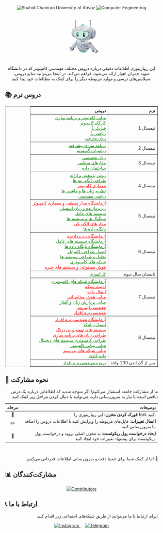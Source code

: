 <div align="center">

<img src="https://img.shields.io/badge/University-Shahid_Chamran_University_of_Ahvaz-blue?style=for-the-badge" alt="Shahid Chamran University of Ahvaz"/>
<img src="https://img.shields.io/badge/Major-Computer_Engineering-green?style=for-the-badge" alt="Computer Engineering"/>

</div>
<p align="center"><img width="30%" src="assets/gif/hi.webp"></p>

<p align="center">
این ریپازیتوری اطلاعات دقیقی درباره دروس مختلف مهندسی کامپیوتر که در دانشگاه شهید چمران اهواز ارائه می‌شود، فراهم می‌کند. در اینجا می‌توانید منابع دروس، سیلابس‌های درسی و موارد مربوطه دیگر را برای کمک به مطالعات خود پیدا کنید.
</p>

## 📚 دروس ترم
<div align="center">

<table border="1" style="text-align: right; direction: rtl;">
  <tr>
    <th>ترم</th>
    <th>دروس</th>
  </tr>
  <tr>
    <td>نیمسال 1</td>
    <td>
      <a href="https://github.com/CE-SCU/scu-computer-engineering-courses/tree/main/نیمسال%201/مبانی%20کامپیوتر%20و%20برنامه%20سازی/README.md" style="color: green;">مبانی کامپیوتر و برنامه سازی</a><br>
      <a href="https://github.com/CE-SCU/scu-computer-engineering-courses/tree/main/نیمسال%201/کارگاه%20کامپیوتر/README.md" style="color: green;">کارگاه کامپیوتر</a><br>
      <a href="https://github.com/CE-SCU/scu-computer-engineering-courses/tree/main/نیمسال%201/فیزیک%201/README.md" style="color: green;">فیزیک 1</a><br>
      <a href="https://github.com/CE-SCU/scu-computer-engineering-courses/tree/main/نیمسال%201/ریاضی%201/README.md" style="color: green;">ریاضی 1</a><br>
      <a href="./نیمسال 1/زبان خارجی/README.md" style="color: green;">زبان خارجی</a>
    </td>
  </tr>
  <tr>
    <td>نیمسال 2</td>
    <td>
      <a href="https://github.com/CE-SCU/scu-computer-engineering-courses/tree/main/نیمسال%202/برنامه%20سازی%20پیشرفته/README.md" style="color: green;">برنامه سازی پیشرفته</a><br>
      <a href="https://github.com/CE-SCU/scu-computer-engineering-courses/tree/main/نیمسال%202/ریاضیات%20گسسته/README.md" style="color: green;">ریاضیات گسسته</a>
    </td>
  </tr>
  <tr>
    <td>نیمسال 3</td>
    <td>
      <a href="https://github.com/CE-SCU/scu-computer-engineering-courses/tree/main/نیمسال%203/زبان%20تخصصی/README.md" style="color: green;">زبان تخصصی</a><br>
      <a href="https://github.com/CE-SCU/scu-computer-engineering-courses/tree/main/نیمسال%203/مدارهای%20منطقی/README.md" style="color: green;">مدارهای منطقی</a><br>
      <a href="https://github.com/CE-SCU/scu-computer-engineering-courses/tree/main/نیمسال%203/ساختمان%20داده/README.md" style="color: green;">ساختمان داده</a>
    </td>
  </tr>
  <tr>
    <td>نیمسال 4</td>
    <td>
      <a href="https://github.com/CE-SCU/scu-computer-engineering-courses/tree/main/نیمسال%204/روش%20پژوهش%20و%20ارائه/README.md" style="color: green;">روش پژوهش و ارائه</a><br>
      <a href="https://github.com/CE-SCU/scu-computer-engineering-courses/tree/main/نیمسال%204/طراحی%20الگوریتم%20ها/README.md" style="color: green;">طراحی الگوریتم ها</a><br>
      <a href="https://github.com/CE-SCU/scu-computer-engineering-courses/tree/main/نیمسال%204/معماری%20کامپیوتر/README.md" style="color: red;">معماری کامپیوتر</a><br>
      <a href="https://github.com/CE-SCU/scu-computer-engineering-courses/tree/main/نیمسال%204/نظریه%20زبان%20ها%20و%20ماشین%20ها/README.md" style="color: green;">نظریه زبان ها و ماشین ها</a><br>
      <a href="https://github.com/CE-SCU/scu-computer-engineering-courses/tree/main/نیمسال%204/ریاضی%20مهندسی/README.md" style="color: green;">ریاضی مهندسی</a>
    </td>
  </tr>
  <tr>
    <td>نیمسال 5</td>
    <td>
      <a href="https://github.com/CE-SCU/scu-computer-engineering-courses/tree/main/نیمسال%205/آزمایشگاه%20مدار%20منطقی%20و%20معماری%20کامپیوتر/README.md" style="color: red;">آزمایشگاه مدار منطقی و معماری کامپیوتر</a><br>
      <a href="https://github.com/CE-SCU/scu-computer-engineering-courses/tree/main/نیمسال%205/ریزپردازنده%20و%20زبان%20اسمبلی/README.md" style="color: green;">ریزپردازنده و زبان اسمبلی</a><br>
      <a href="https://github.com/CE-SCU/scu-computer-engineering-courses/tree/main/نیمسال%205/سیستم%20های%20عامل/README.md" style="color: green;">سیستم های عامل</a><br>
      <a href="https://github.com/CE-SCU/scu-computer-engineering-courses/tree/main/نیمسال%205/سیگنال%20ها%20و%20سیستم%20ها/README.md" style="color: green;">سیگنال ها و سیستم ها</a><br>
      <a href="https://github.com/CE-SCU/scu-computer-engineering-courses/tree/main/نیمسال%205/مدار%20های%20الکتریکی/README.md" style="color: red;">مدار های الکتریکی</a><br>
      <a href="https://github.com/CE-SCU/scu-computer-engineering-courses/tree/main/نیمسال%205/پایگاه%20داده%20ها/README.md" style="color: green;">پایگاه داده ها</a>
    </td>
  </tr>
  <tr>
    <td>نیمسال 6</td>
    <td>
      <a href="https://github.com/CE-SCU/scu-computer-engineering-courses/tree/main/نیمسال%206/آزمایشگاه%20ریزپردازنده/README.md" style="color: red;">آزمایشگاه ریزپردازنده</a><br>
      <a href="https://github.com/CE-SCU/scu-computer-engineering-courses/tree/main/نیمسال%206/آزمایشگاه%20سیستم%20های%20عامل/README.md" style="color: green;">آزمایشگاه سیستم های عامل</a><br>
      <a href="https://github.com/CE-SCU/scu-computer-engineering-courses/tree/main/نیمسال%206/آزمایشگاه%20پایگاه%20داده%20ها/README.md" style="color: green;">آزمایشگاه پایگاه داده ها</a><br>
      <a href="https://github.com/CE-SCU/scu-computer-engineering-courses/tree/main/نیمسال%206/اصول%20طراحی%20کامپایلر/README.md" style="color: green;">اصول طراحی کامپایلر</a><br>
      <a href="https://github.com/CE-SCU/scu-computer-engineering-courses/tree/main/نیمسال%206/تحلیل%20و%20طراحی%20سیستم%20ها/README.md" style="color: green;">تحلیل و طراحی سیستم ها</a><br>
      <a href="https://github.com/CE-SCU/scu-computer-engineering-courses/tree/main/نیمسال%206/شبکه%20های%20کامپیوتری/README.md" style="color: green;">شبکه های کامپیوتری</a><br>
      <a href="https://github.com/CE-SCU/scu-computer-engineering-courses/tree/main/نیمسال%206/هوش%20مصنوعی%20و%20سیستم%20های%20خبره/README.md" style="color: red;">هوش مصنوعی و سیستم های خبره</a>
    </td>
  </tr>
  <tr>
    <td>تابستان سال سوم</td>
    <td>
      <a href="https://github.com/CE-SCU/scu-computer-engineering-courses/tree/main/کارآموزی/README.md" style="color: green;">کارآموزی</a>
    </td>
  </tr>
  <tr>
    <td>نیمسال 7</td>
    <td>
      <a href="https://github.com/CE-SCU/scu-computer-engineering-courses/tree/main/نیمسال%207/آزمایشگاه%20شبکه%20های%20کامپیوتری/README.md" style="color: green;">آزمایشگاه شبکه های کامپیوتری</a><br>
      <a href="https://github.com/CE-SCU/scu-computer-engineering-courses/tree/main/نیمسال%207/امنیت%20شبکه/README.md" style="color: red;">امنیت شبکه</a><br>
      <a href="https://github.com/CE-SCU/scu-computer-engineering-courses/tree/main/نیمسال%207/انتقال%20داده/README.md" style="color: red;">انتقال داده</a><br>
      <a href="https://github.com/CE-SCU/scu-computer-engineering-courses/tree/main/نیمسال%207/مبانی%20هوش%20محاسباتی/README.md" style="color: red;">مبانی هوش محاسباتی</a><br>
      <a href="https://github.com/CE-SCU/scu-computer-engineering-courses/tree/main/نیمسال%207/مبانی%20پردازش%20زبان%20و%20گفتار/README.md" style="color: green;">مبانی پردازش زبان و گفتار</a><br>
      <a href="https://github.com/CE-SCU/scu-computer-engineering-courses/tree/main/نیمسال%207/مهندسی%20اینترنت/README.md" style="color: red;">مهندسی اینترنت</a><br>
      <a href="https://github.com/CE-SCU/scu-computer-engineering-courses/tree/main/نیمسال%207/مهندسی%20نرم%20افزار/README.md" style="color: red;">مهندسی نرم افزار</a>
    </td>
  </tr>
  <tr>
    <td>نیمسال 8</td>
    <td>
      <a href="https://github.com/CE-SCU/scu-computer-engineering-courses/tree/main/نیمسال%208/آزمایشگاه%20مهندسی%20نرم%20افزار/README.md" style="color: red;">آزمایشگاه مهندسی نرم افزار</a><br>
      <a href="https://github.com/CE-SCU/scu-computer-engineering-courses/tree/main/نیمسال%208/اصول%20رباتیکز/README.md" style="color: green;">اصول رباتیکز</a><br>
      <a href="https://github.com/CE-SCU/scu-computer-engineering-courses/tree/main/نیمسال%208/سیستم%20های%20نهفته%20و%20بی%20درنگ/README.md" style="color: red;">سیستم های نهفته و بی درنگ</a><br>
      <a href="https://github.com/CE-SCU/scu-computer-engineering-courses/tree/main/نیمسال%208/طراحی%20زبان%20های%20برنامه%20سازی/README.md" style="color: red;">طراحی زبان های برنامه سازی</a><br>
      <a href="https://github.com/CE-SCU/scu-computer-engineering-courses/tree/main/نیمسال%208/طراحی%20کامپیوتری%20سیستم%20های%20دیجیتال/README.md" style="color: green;">طراحی کامپیوتری سیستم های دیجیتال</a><br>
      <a href="https://github.com/CE-SCU/scu-computer-engineering-courses/tree/main/نیمسال%208/مبانی%20بینایی%20کامپیوتر/README.md" style="color: green;">مبانی بینایی کامپیوتر</a><br>
      <a href="https://github.com/CE-SCU/scu-computer-engineering-courses/tree/main/نیمسال%208/مبانی%20شبکه%20های%20بی%20سیم/README.md" style="color: red;">مبانی شبکه های بی سیم</a><br>
      <a href="https://github.com/CE-SCU/scu-computer-engineering-courses/tree/main/نیمسال%208/داده%20کاوی/README.md" style="color: green;">داده کاوی</a>
    </td>
  </tr>
  <tr>
  <td>پس از گذراندن 100 واحد</td>
  <td> <a href= "https://github.com/CE-SCU/scu-computer-engineering-courses/blob/main/%D9%BE%D8%B1%D9%88%DA%98%D9%87%20%D9%85%D9%87%D9%86%D8%AF%D8%B3%DB%8C%20%D9%86%D8%B1%D9%85%20%D8%A7%D9%81%D8%B2%D8%A7%D8%B1/README.md" style="color: green;"> پروژه مهندسی نرم افزار</a></td>
  </tr>
</table>

</div>

## 🤝 نحوه مشارکت

<p align="right">
ما از مشارکت جامعه استقبال می‌کنیم! اگر متوجه شدید که اطلاعاتی درباره یک درس ناقص است یا نیاز به به‌روزرسانی دارد، می‌توانید با دنبال کردن مراحل زیر کمک کنید:
</p>

<div align="center">

| مرحله | توضیحات |
|:-----:|------:|
| 🍴 | **فورک کردن مخزن**: این ریپازیتوری را fork کنید. |
| ✏️ | **اعمال تغییرات**: فایل‌های مربوطه را ویرایش کنید تا اطلاعات دروس را اضافه یا به‌روزرسانی کنید. |
| 🔀 | **ایجاد درخواست پول ریکوئست**: به مخزن اصلی بروید و درخواست پول ریکوئست برای پیشنهاد تغییرات خود ایجاد کنید. |

</div>
<br>
<p align="right">
ما از کمک شما برای حفظ دقت و به‌روزرسانی اطلاعات قدردانی می‌کنیم! 🚀
</p>

## 📊 مشارکت‌کنندگان

<p align="center">
  <a href="https://github.com/CE-SCU/scu-computer-engineering-courses/graphs/contributors">
    <img src="https://contrib.rocks/image?repo=CE-SCU/scu-computer-engineering-courses" alt="Contributors"/>
  </a>
</p>

## 📞 ارتباط با ما

<p align="right">
برای ارتباط با ما می‌توانید از طریق شبکه‌های اجتماعی زیر اقدام کنید:
</p>

<p align="center">
  <a href="https://www.instagram.com/ce_scu" target="_blank">
    <img src="https://img.shields.io/badge/Instagram-E4405F?style=for-the-badge&logo=instagram&logoColor=white" alt="Instagram"/>
  </a>
  &nbsp;&nbsp;&nbsp;
  <a href="https://t.me/ce_scu" target="_blank">
    <img src="https://img.shields.io/badge/Telegram-2CA5E0?style=for-the-badge&logo=telegram&logoColor=white" alt="Telegram"/>
  </a>
</p>
